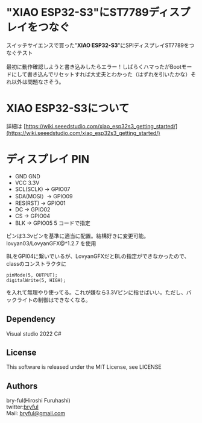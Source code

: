 ﻿# "XIAO ESP32-S3"にST7789ディスプレイをつなぐ
スイッチサイエンスで買った"<b>XIAO ESP32-S3</b>"にSPIディスプレイST7789をつなぐテスト<br>
<br>
最初に動作確認しようと書き込みしたらエラー！しばらくハマったがBootモードにして書き込んでリセットすれば大丈夫とわかった（はずれを引いたかな）それ以外は問題なさそう。<br>

# XIAO ESP32-S3について

詳細は
[https://wiki.seeedstudio.com/xiao_esp32s3_getting_started/](https://wiki.seeedstudio.com/xiao_esp32s3_getting_started/)<br>


# ディスプレイ PIN

* GND          GND
* VCC          3.3V
* SCL(SCLK) → GPIO07
* SDA(MOSI）→ GPIO09
* RES(RST)  → GPIO01
* DC        → GPIO02
* CS        → GPIO04
* BLK       → GPIO05 5 コードで指定

ピンは3.3vピンを基準に適当に配置。結構好きに変更可能。<br>
lovyan03/LovyanGFX@^1.2.7 を使用

BLをGPI04に繋いでいるが、LovyanGFXだとBLの指定ができなかったので、classのコンストラクタに

```
pinMode(5, OUTPUT);
digitalWrite(5, HIGH);

```
を入れて無理やり使ってる。これが嫌なら3.3Vピンに指せばいい。ただし、バックライトの制御はできなくなる。

## Dependency
Visual studio 2022 C#

## License
This software is released under the MIT License, see LICENSE

## Authors

bry-ful(Hiroshi Furuhashi)<br>
twitter:[bryful](https://twitter.com/bryful)<br>
Mail: bryful@gmail.com<br>

